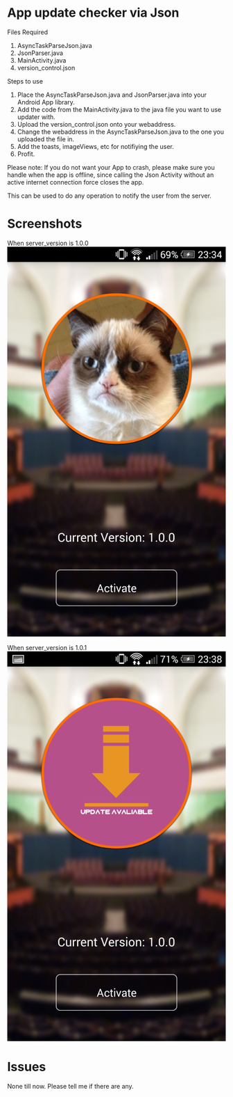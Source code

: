 App update checker via Json
===========================

Files Required

1. AsyncTaskParseJson.java
2. JsonParser.java
3. MainActivity.java
4. version_control.json

Steps to use

1. Place the AsyncTaskParseJson.java and JsonParser.java into your Android App library.
2. Add the code from the MainActivity.java to the java file you want to use updater with.
3. Upload the version_control.json onto your webaddress.
4. Change the webaddress in the AsyncTaskParseJson.java to the one you uploaded the file in.
5. Add the toasts, imageViews, etc for notifiying the user.
6. Profit.

Please note:
      If you do not want your App to crash, please make sure you handle when the app is offline, since calling the Json Activity       without an active internet connection force closes the app.

This can be used to do any operation to notify the user from the server.

Screenshots
============
When server_version is 1.0.0
![Screenshot1](https://github.com/Abhiseshan/JsonUpdater/blob/master/Screenshots/scr1.png)

When server_version is 1.0.1
![Screenshot2](https://github.com/Abhiseshan/JsonUpdater/blob/master/Screenshots/scr2.png)

Issues
=======
None till now. Please tell me if there are any. 
